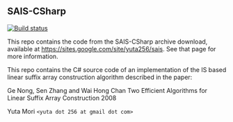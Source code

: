 
SAIS-CSharp
----------------------

[![Build status](https://ci.appveyor.com/api/projects/status/t80ddu8se6kam6kg?svg=true)](https://ci.appveyor.com/project/PNNLCompMassSpec/sais-csharp)

This repo contains the code from the SAIS-CSharp archive download, available at https://sites.google.com/site/yuta256/sais. See that page for more information.

This repo contains the C# source code of an implementation of
the IS based linear suffix array construction algorithm
described in the paper:

Ge Nong, Sen Zhang and Wai Hong Chan
Two Efficient Algorithms for Linear Suffix Array Construction
2008

Yuta Mori `<yuta dot 256 at gmail dot com>`
